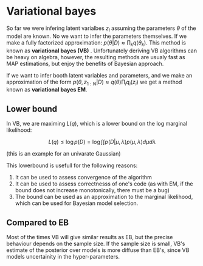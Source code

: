 # Variational bayes

So far we were infering latent varialbes $z_i$ assuming the parameters $\theta$ of the model are known. No we want to infer the parameters themselves. If we make a fully factorized approximation: $p(\theta|D) \approx \prod_k q(\theta_k)$. This method is known as **variational bayes (VB)** . Unfortunately deriving VB algorithms can be heavy on algebra, however, the resulting methods are usualy fast as MAP estimations, but enjoy the benefits of Bayesian approach. 

If we want to infer booth latent variables and parameters, and we make an approximation of the form $p(\theta, z_{1:N} |D) \approx q(\theta) \prod_{i}q_i(z_i)$ we get a method known as **variational bayes EM**.

## Lower bound

In VB, we are maximing $L(q)$, which is a lower bound on the log marginal likelihood:

$$L(q) \le \log p(D) = \log \int \int p(D| \mu, \lambda) p(\mu, \lambda) d\mu d \lambda $$

(this is an example for an univarate Gaussian)

This lowerbound is usefull for the following reasons:

1. It can be used to assess convergence of the algorithm
2. It can be used to assess correctnesss of one's code (as with EM, if the bound does not increase monotonically, there must be a bug)
3. The bound can be used as an approximation to the marginal likelihood, which can be used for Bayesian model selection. 


## Compared to EB

Most of the times VB will give similar results as EB, but the precise behaviour depends on the sample size. If the sample size is small, VB's estimate of the posterior over models is more diffuse than EB's, since VB models uncertainity in the hyper-parameters. 
